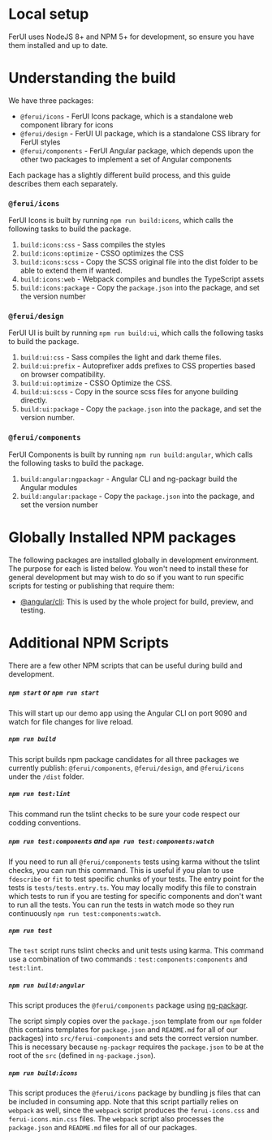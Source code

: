 # Local setup

FerUI uses NodeJS 8+ and NPM 5+ for development, so ensure you have them installed and up to date.

# Understanding the build

We have three packages:

* `@ferui/icons` - FerUI Icons package, which is a standalone web component library for icons
* `@ferui/design` - FerUI UI package, which is a standalone CSS library for FerUI styles
* `@ferui/components` - FerUI Angular package, which depends upon the other two packages to implement a set of Angular components

Each package has a slightly different build process, and this guide describes them each separately.

### `@ferui/icons`

FerUI Icons is built by running `npm run build:icons`, which calls the following tasks to build the package.

1.  `build:icons:css` - Sass compiles the styles
2.  `build:icons:optimize` - CSSO optimizes the CSS
3.  `build:icons:scss` - Copy the SCSS original file into the dist folder to be able to extend them if wanted.
4.  `build:icons:web` - Webpack compiles and bundles the TypeScript assets
5.  `build:icons:package` - Copy the `package.json` into the package, and set the version number

### `@ferui/design`

FerUI UI is built by running `npm run build:ui`, which calls the following tasks to build the package.

1.  `build:ui:css` - Sass compiles the light and dark theme files.
2.  `build:ui:prefix` - Autoprefixer adds prefixes to CSS properties based on browser compatibility.
3.  `build:ui:optimize` - CSSO Optimize the CSS.
4.  `build:ui:scss` - Copy in the source scss files for anyone building directly.
5.  `build:ui:package` - Copy the `package.json` into the package, and set the version number.

### `@ferui/components`

FerUI Components is built by running `npm run build:angular`, which calls the following tasks to build the package.

1.  `build:angular:ngpackagr` - Angular CLI and ng-packagr build the Angular modules
2.  `build:angular:package` - Copy the `package.json` into the package, and set the version number

# Globally Installed NPM packages

The following packages are installed globally in development environment. The purpose for each is listed below.
You won't need to install these for general development but may wish to do so if you want to run specific scripts for testing or publishing that require them:

* [@angular/cli](https://cli.angular.io/): This is used by the whole project for build, preview, and testing.

# Additional NPM Scripts

There are a few other NPM scripts that can be useful during build and development.

##### `npm start` or `npm run start`

This will start up our demo app using the Angular CLI on port 9090 and watch for file changes for live reload.

##### `npm run build`

This script builds npm package candidates for all three packages we currently publish: `@ferui/components`, `@ferui/design`, and
`@ferui/icons` under the `/dist` folder.

##### `npm run test:lint`

This command run the tslint checks to be sure your code respect our codding conventions.

##### `npm run test:components` and `npm run test:components:watch`

If you need to run all `@ferui/components` tests using karma without the tslint checks, you can run this command. This is useful if you plan to use `fdescribe` or `fit` to test specific chunks of your tests.
The entry point for the tests is `tests/tests.entry.ts`. You may locally modify this file to constrain which tests to run if you are testing for specific components and don't want
to run all the tests.
You can run the tests in watch mode so they run continuously `npm run test:components:watch`.

##### `npm run test`

The `test` script runs tslint checks and unit tests using karma. This command use a combination of two commands : `test:components:components` and `test:lint`.

##### `npm run build:angular`

This script produces the `@ferui/components` package using [ng-packagr](https://github.com/dherges/ng-packagr).

The script simply copies over the `package.json` template from our `npm` folder (this contains templates for `package.json` and
`README.md` for all of our packages) into `src/ferui-components` and sets the correct version number. This is necessary
because `ng-packagr` requires the `package.json` to be at the root of the `src` (defined in `ng-package.json`).

##### `npm run build:icons`

This script produces the `@ferui/icons` package by bundling js files that can be included in consuming app.
Note that this script partially relies on `webpack` as well, since the `webpack` script produces the `ferui-icons.css` and `ferui-icons.min.css` files.
The `webpack` script also processes the `package.json` and `README.md` files for all of our packages.
